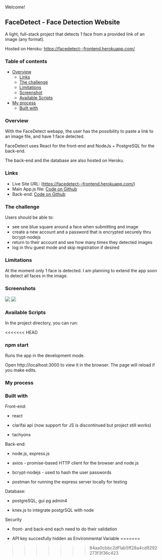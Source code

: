 Welcome!

## FaceDetect - Face Detection Website

A light, full-stack project that detects 1 face from a provided link of an image (any format).

Hosted on Heroku: https://facedetect--frontend.herokuapp.com/

### Table of contents

- [Overview](#overview)
  - [Links](#links)
  - [The challenge](#the-challenge)
  - [Limitations](#Limitations)
  - [Screenshot](#screenshot)
  - [Available Scripts](#available-scripts)
- [My process](#my-process)
  - [Built with](#built-with)

### Overview

With the FaceDetect webapp, the user has the possibility to paste a link to an image file, and have 1 face detected.

FaceDetect uses React for the front-end and NodeJs + PostgreSQL for the back-end.

The back-end and the database are also hosted on Heroku.

### Links

- Live Site URL: (https://facedetect--frontend.herokuapp.com/)
- Main App.js file: [Code on Github](https://github.com/AK-Developorama/facedetect-frontend/blob/master/src/App.js)
- Back-end: [Code on Github](https://github.com/AK-Developorama/facedect-api)

### The challenge

Users should be able to:

- see one blue square around a face when submitting and image
- create a new account and a password that is encrypted securely thru bcrypt-nodejs
- return to their account and see how many times they detected images
- log in thru guest mode and skip registration if desired

### Limitations

At the moment only 1 face is detected. I am planning to extend the app soon to detect all faces in the image.

### Screenshots

![](https://res.cloudinary.com/dwtu8mm8m/image/upload/v1636921787/images/facedetect_app3_v5kaii.jpg)
![](https://res.cloudinary.com/dwtu8mm8m/image/upload/v1636922083/images/facedetect_app_in_action_rmfp7k.jpg)

### Available Scripts

In the project directory, you can run:

<<<<<<< HEAD
### npm start

Runs the app in the development mode.

Open http://localhost:3000 to view it in the browser. The page will reload if you make edits.

### My process

### Built with

Front-end:

- react

- clarifai api (now support for JS is discontinued but project still works)

- tachyons

Back-end:

- node.js, express.js
- axios - promise-based HTTP client for the browser and node.js
- bcrypt-nodejs - used to hash the user passwords

- postman for running the express server locally for testing

Database:

- postgreSQL, gui pg admin4

- knex.js to integrate postgrSQL with node

Security

- front- and back-end each need to do their validation

- API key succesfully hidden as Environmental Variable
=======
>>>>>>> 84aa0cbbc2df1ab5ff28a4cd9292273f3f36c423
